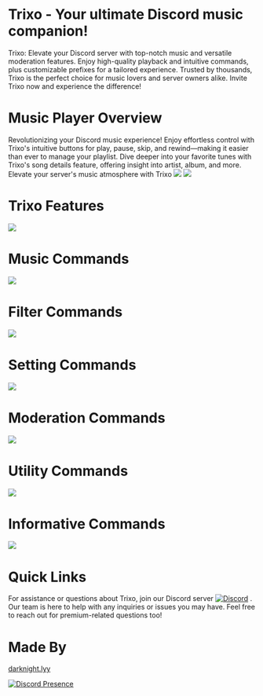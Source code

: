 # Trixo - Your ultimate Discord music companion!
Trixo: Elevate your Discord server with top-notch music and versatile moderation features. Enjoy high-quality playback and intuitive commands, plus customizable prefixes for a tailored experience. Trusted by thousands, Trixo is the perfect choice for music lovers and server owners alike. Invite Trixo now and experience the difference!

# Music Player Overview
Revolutionizing your Discord music experience! Enjoy effortless control with Trixo's intuitive buttons for play, pause, skip, and rewind—making it easier than ever to manage your playlist. Dive deeper into your favorite tunes with Trixo's song details feature, offering insight into artist, album, and more. Elevate your server's music atmosphere with Trixo
<img src="https://cdn.discordapp.com/attachments/1198259484347351091/1207362488983887963/IMG_20240214_215611.jpg?ex=65df5ef1&is=65cce9f1&hm=cefa893369c62e1127bb4958e67a966b36bf2d399c20363a8a7d5b7dd0534816&" />
<img src="https://cdn.discordapp.com/attachments/1198259484347351091/1207362504515260466/IMG_20240214_215625.jpg?ex=65df5ef4&is=65cce9f4&hm=1366fb7b80df92deeeccc6999cede3f1ce1f7d3be36684c5736d682f6f567a51&" />

# Trixo Features
<img src="https://cdn.discordapp.com/attachments/1198259484347351091/1207352358908993596/IMG_20240214_211353.jpg?ex=65df5581&is=65cce081&hm=d310109d9c19681a73ae6b8dc87c14b0ac22cf984bac0710c21c7e8f0dcf0474&" />

# Music Commands
<img src="https://cdn.discordapp.com/attachments/1198259484347351091/1207352444741353512/IMG_20240214_211412.jpg?ex=65df5596&is=65cce096&hm=277c9354f301512fe1b87147553a6afda1fb2b6613e5662deacb5ca11765fb2b&" />

# Filter Commands
<img src="https://cdn.discordapp.com/attachments/1198259484347351091/1207353669696360489/IMG_20240214_211449.jpg?ex=65df56ba&is=65cce1ba&hm=99d4192a7ac2672bdbae6eabde045abd6cc9a0cc4b4cf8f0ec127b766b6f9855&" />

# Setting Commands
<img src="https://cdn.discordapp.com/attachments/1198259484347351091/1207353719163850802/IMG_20240214_211503.jpg?ex=65df56c6&is=65cce1c6&hm=6db35eb94573c58182adb1a07f3556d4813e70b591c243e54dead8465ce76af6&" />

# Moderation Commands
<img src="https://cdn.discordapp.com/attachments/1198259484347351091/1207353777892364318/IMG_20240214_211514.jpg?ex=65df56d4&is=65cce1d4&hm=f41f248e390efdd0fef509a1b80ff0f120f1a21385e3af3186d77baa2fffaac9&" />

# Utility Commands
<img src="https://cdn.discordapp.com/attachments/1198259484347351091/1207353858792235048/IMG_20240214_211547.jpg?ex=65df56e7&is=65cce1e7&hm=30319db060233920841c441df3f9937ddc09e6a167f60f1151fff90a20e93f63&" />

# Informative Commands
<img src="https://cdn.discordapp.com/attachments/1198259484347351091/1207353899137105940/IMG_20240214_211559.jpg?ex=65df56f1&is=65cce1f1&hm=ae102efdd2ae9f9373aca39415c10c90a654ece130af7134117a701b21bfab43&" />

# Quick Links
For assistance or questions about Trixo, join our Discord server [![Discord](https://img.shields.io/badge/Discord-%237289DA.svg?logo=discord&logoColor=white)](https://discord.gg/7pQTSuFGXQ) . Our team is here to help with any inquiries or issues you may have. Feel free to reach out for premium-related questions too!


# Made By
[darknight.lyy](https://discord.com/users/1188178871049265282)

[![Discord Presence](https://lanyard.cnrad.dev/api/1188178871049265282)](https://discord.com/users/1188178871049265282)
